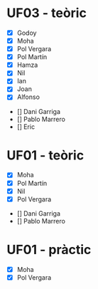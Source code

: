 # UF03 - teòric
- [x] Godoy
- [x] Moha
- [x] Pol Vergara
- [x] Pol Martín
- [x] Hamza
- [x] Nil
- [x] Ian
- [x] Joan
- [x] Alfonso
- [] Dani Garriga
- [] Pablo Marrero
- [] Eric

# UF01 - teòric
- [x] Moha
- [x] Pol Martín
- [x] Nil
- [x] Pol  Vergara
- [] Dani Garriga
- [] Pablo Marrero

# UF01 - pràctic
- [x] Moha
- [x] Pol Vergara